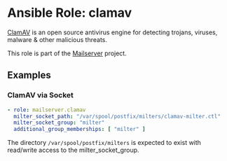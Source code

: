 Ansible Role: clamav
====================

[ClamAV](https://www.clamav.net/) is an open source antivirus engine for detecting trojans, viruses, malware & other malicious threats.

This role is part of the [Mailserver](https://github.com/mailserver) project.

Examples
--------

### ClamAV via Socket

```yaml
- role: mailserver.clamav
  milter_socket_path: "/var/spool/postfix/milters/clamav-milter.ctl"
  milter_socket_group: "milter"
  additional_group_memberships: [ "milter" ]
```

The directory `/var/spool/postfix/milters` is expected to exist with read/write access to the milter_socket_group.
